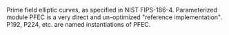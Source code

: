 Prime field elliptic curves, as specified in NIST FIPS-186-4.
Parameterized module PFEC is a very direct and un-optimized "reference implementation".
P192, P224, etc. are named instantiations of PFEC.
